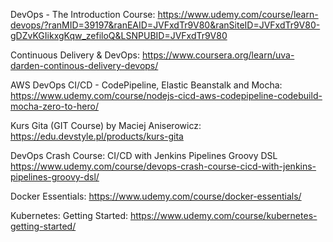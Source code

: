 DevOps - The Introduction Course:
  https://www.udemy.com/course/learn-devops/?ranMID=39197&ranEAID=JVFxdTr9V80&ranSiteID=JVFxdTr9V80-gDZvKGIikxgKqw_zefiloQ&LSNPUBID=JVFxdTr9V80
  
Continuous Delivery & DevOps:
  https://www.coursera.org/learn/uva-darden-continous-delivery-devops/
  
AWS DevOps CI/CD - CodePipeline, Elastic Beanstalk and Mocha:
  https://www.udemy.com/course/nodejs-cicd-aws-codepipeline-codebuild-mocha-zero-to-hero/
  
Kurs Gita (GIT Course) by Maciej Aniserowicz:
  https://edu.devstyle.pl/products/kurs-gita
  
DevOps Crash Course: CI/CD with Jenkins Pipelines Groovy DSL
  https://www.udemy.com/course/devops-crash-course-cicd-with-jenkins-pipelines-groovy-dsl/

Docker Essentials:
  https://www.udemy.com/course/docker-essentials/

Kubernetes: Getting Started:
  https://www.udemy.com/course/kubernetes-getting-started/
